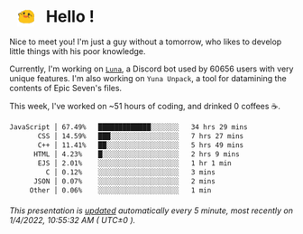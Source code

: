<h1>   <img src="./spoink.gif" style="vertical-align:middle;" width="30px">   Hello ! </h1>

Nice to meet you! I'm just a guy without a tomorrow, who likes to develop little things with his poor knowledge.

Currently, I'm working on <a href='https://github.com/Asgarrrr/Luna'>`Luna`</a>, a Discord bot used by 60656 users with very unique features. I'm also working on `Yuna Unpack`, a tool for datamining the contents of Epic Seven's files.

This week, I've worked on ~51 hours of coding, and drinked 0 coffees ☕.

```
JavaScript │ 67.49%   █████████████░░░░░░░   34 hrs 29 mins
       CSS │ 14.59%   ███░░░░░░░░░░░░░░░░░   7 hrs 27 mins
       C++ │ 11.41%   ██░░░░░░░░░░░░░░░░░░   5 hrs 49 mins
      HTML │ 4.23%    █░░░░░░░░░░░░░░░░░░░   2 hrs 9 mins
       EJS │ 2.01%    ░░░░░░░░░░░░░░░░░░░░   1 hr 1 min
         C │ 0.12%    ░░░░░░░░░░░░░░░░░░░░   3 mins
      JSON │ 0.07%    ░░░░░░░░░░░░░░░░░░░░   2 mins
     Other │ 0.06%    ░░░░░░░░░░░░░░░░░░░░   1 min
```

###### This presentation is [updated](https://github.com/Asgarrrr) automatically every 5 minute, most recently on 1/4/2022, 10:55:32 AM ( UTC±0 ).